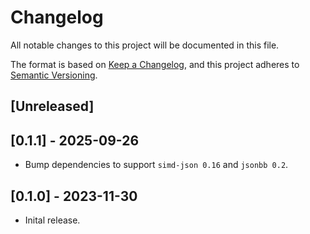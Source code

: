 # Changelog

All notable changes to this project will be documented in this file.

The format is based on [Keep a Changelog](https://keepachangelog.com/en/1.0.0/),
and this project adheres to [Semantic Versioning](https://semver.org/spec/v2.0.0.html).

## [Unreleased]

## [0.1.1] - 2025-09-26

- Bump dependencies to support `simd-json 0.16` and `jsonbb 0.2`.

## [0.1.0] - 2023-11-30

- Inital release.
